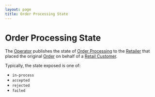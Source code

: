 ```yaml
---
layout: page
title: Order Processing State
---
```


# Order Processing State
The [Operator](operator) publishes the state of [Order Processing](order-processing) to the [Retailer](retailer) that placed the original [Order](order) on behalf of a [Retail Customer](retail-customer).

Typically, the state exposed is one of:

* `in-process`
* `accepted`
* `rejected`
* `failed`
